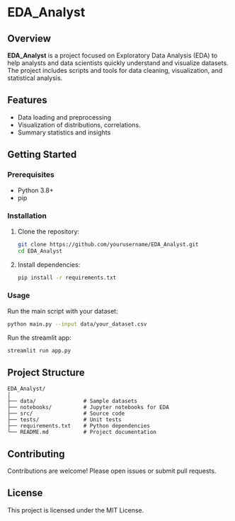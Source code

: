 # EDA_Analyst

## Overview

**EDA_Analyst** is a project focused on Exploratory Data Analysis (EDA) to help analysts and data scientists quickly understand and visualize datasets. The project includes scripts and tools for data cleaning, visualization, and statistical analysis.

## Features

- Data loading and preprocessing
- Visualization of distributions, correlations.
- Summary statistics and insights

## Getting Started

### Prerequisites

- Python 3.8+
- pip

### Installation

1. Clone the repository:
    ```sh
    git clone https://github.com/yourusername/EDA_Analyst.git
    cd EDA_Analyst
    ```
2. Install dependencies:
    ```sh
    pip install -r requirements.txt
    ```

### Usage

Run the main script with your dataset:
```sh
python main.py --input data/your_dataset.csv
```

Run the streamlit app:
```sh
streamlit run app.py
```

## Project Structure

```
EDA_Analyst/
│
├── data/               # Sample datasets
├── notebooks/          # Jupyter notebooks for EDA
├── src/                # Source code
├── tests/              # Unit tests
├── requirements.txt    # Python dependencies
└── README.md           # Project documentation
```

## Contributing

Contributions are welcome! Please open issues or submit pull requests.

## License

This project is licensed under the MIT License.
